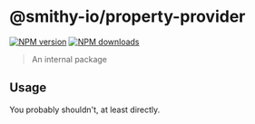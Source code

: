 # @smithy-io/property-provider

[![NPM version](https://img.shields.io/npm/v/@smithy-io/property-provider/latest.svg)](https://www.npmjs.com/package/@smithy-io/property-provider)
[![NPM downloads](https://img.shields.io/npm/dm/@smithy-io/property-provider.svg)](https://www.npmjs.com/package/@smithy-io/property-provider)

> An internal package

## Usage

You probably shouldn't, at least directly.
